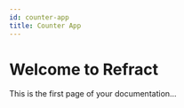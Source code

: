 ```yaml
---
id: counter-app
title: Counter App
---
```


# Welcome to Refract

This is the first page of your documentation...
